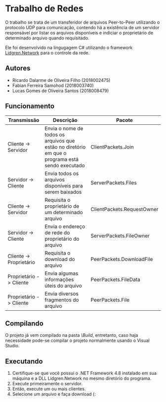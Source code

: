 # Trabalho de Redes
O trabalho se trata de um transferidor de arquivos Peer-to-Peer utilizando o protocolo UDP para comunicação, contendo há a existência de um servidor responsável por listar os arquivos disponíveis e indiciar o proprietário de determinado arquivo quando requisitado.

Ele foi desenvolvido na lingugagem C# utilizando o framework [Lidgren.Network](https://github.com/lidgren/lidgren-network-gen3) para o controle da rede. 

## Autores
- Ricardo Dalarme de Oliveira Filho (2018002475)
- Fabian Ferreira Samohod (2018003740)
- Lucas Gomes de Oliveira Santos (2018008479)

## Funcionamento 
| Transmissão             | Descrição                                                                                                   | Pacote                     |
|-------------------------|-------------------------------------------------------------------------------------------------------------|----------------------------|
| Cliente -> Servidor     | Envia o nome de todos os arquivos que estão no diretório em que o programa está sendo executado | ClientPackets.Join         |
| Servidor -> Cliente     | Envia todos os arquivos disponíveis para serem baixados                                                     | ServerPackets.Files        |
| Cliente -> Servidor     | Requisita o proprietário de um determinado arquivo                                                          | ClientPackets.RequestOwner |
| Servidor -> Cliente     | Envia o endereço de rede do proprietário do arquivo                                                         | ServerPackets.FileOwner    |
| Cliente -> Proprietário | Requisita o download do arquivo                                                                             | PeerPackets.DownloadFile   |
| Proprietário -> Cliente | Envia algumas informações úteis do arquivo                                                                  | PeerPackets.FileData       |
| Proprietário -> Cliente | Envia diversos fragmentos do arquivo                                                                        | PeerPackets.File           |

## Compilando
O projeto já vem compilado na pasta *\Build*, entretanto, caso haja necessidade pode-se compilar o projeto normalmente usando o Visual Studio.

## Executando
1. Certifique-se que você possui o .NET Framework 4.8 instalado em sua máquina e a DLL Lidgren.Network no mesmo diretório do programa.
2. Execute primeiramente o servidor.
3. Então, execute um ou mais clientes.
4. Selecione um arquivo e faça download (:
